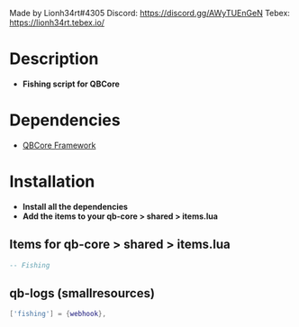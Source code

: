 Made by Lionh34rt#4305
Discord: https://discord.gg/AWyTUEnGeN
Tebex: https://lionh34rt.tebex.io/

# Description
* **Fishing script for QBCore**

# Dependencies
* [QBCore Framework](https://github.com/qbcore-framework)
# Installation
* **Install all the dependencies**
* **Add the items to your qb-core > shared > items.lua**
## Items for qb-core > shared > items.lua
```lua
-- Fishing

```
## qb-logs (smallresources)
```lua
['fishing'] = {webhook},
```
